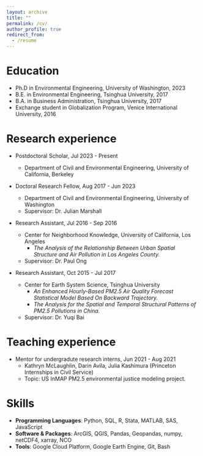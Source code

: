 ```yaml
---
layout: archive
title: ""
permalink: /cv/
author_profile: true
redirect_from:
  - /resume
---
```


Education
======
* Ph.D in Environmental Engineering, University of Washington, 2023
* B.E. in Environmental Engineering, Tsinghua University, 2017
* B.A. in Business Administration, Tsinghua University, 2017
* Exchange student in Globalization Program, Venice International University, 2016

Research experience
======
* Postdoctoral Scholar, Jul 2023 - Present
  * Department of Civil and Environmental Engineering, University of California, Berkeley
      
* Doctoral Research Fellow, Aug 2017 - Jun 2023
  * Department of Civil and Environmental Engineering, University of Washington
  * Supervisor: Dr. Julian Marshall

* Research Assistant, Jul 2016 - Sep 2016
  * Center for Neighborhood Knowledge, University of California, Los Angeles
    * <em>The Analysis of the Relationship Between Urban Spatial Structure and Air Pollution in Los Angeles County.</em>
  * Supervisor: Dr. Paul Ong

* Research Assistant, Oct 2015 - Jul 2017
  * Center for Earth System Science, Tsinghua University 
    * <em>An Enhanced Hourly-Based PM2.5 Air Quality Forecast Statistical Model Based On Backward Trajectory.</em>
    * <em>The Analysis for the Spatial and Temporal Structural Patterns of PM2.5 Pollutions in China.</em>
  * Supervisor: Dr. Yuqi Bai

  
Teaching experience
======
* Mentor for undergradute research interns, Jun 2021 - Aug 2021
  * Kathryn McLaughlin, Darin Avila, Julia Kashimura (Princeton Internships in Civil Service)
  * Topic: US InMAP PM2.5 environmental justice modeling project. 

Skills
======
* **Programming Languages**: Python, SQL, R, Stata, MATLAB, SAS, JavaScript
* **Software & Packages**: ArcGIS, QGIS, Pandas, Geopandas, numpy, netCDF4, xarray, NCO
* **Tools**: Google Cloud Platform, Google Earth Engine, Git, Bash

